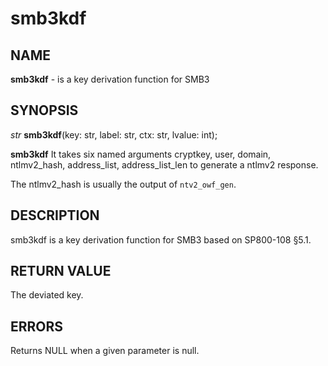# smb3kdf

## NAME

**smb3kdf** - is a key derivation function for SMB3

## SYNOPSIS

*str* **smb3kdf**(key: str, label: str, ctx: str, lvalue: int);

**smb3kdf** It takes six named arguments cryptkey, user, domain, ntlmv2_hash, address_list, address_list_len to generate a ntlmv2 response.

The ntlmv2_hash is usually the output of `ntv2_owf_gen`. 

## DESCRIPTION

smb3kdf is a key derivation function for SMB3 based on SP800-108 §5.1.


## RETURN VALUE

The deviated key.

## ERRORS

Returns NULL when a given parameter is null.
